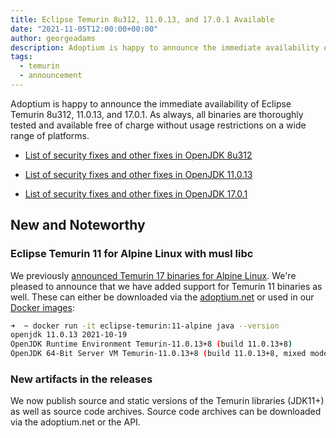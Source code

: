 ```yaml
---
title: Eclipse Temurin 8u312, 11.0.13, and 17.0.1 Available
date: "2021-11-05T12:00:00+00:00"
author: georgeadams
description: Adoptium is happy to announce the immediate availability of Eclipse Temurin 8u312, 11.0.13, and 17.0.1.
tags:
  - temurin
  - announcement
---
```


Adoptium is happy to announce the immediate availability of Eclipse Temurin 8u312, 11.0.13, and 17.0.1. As always, all binaries are thoroughly tested and available free of charge without usage restrictions on a wide range of platforms.

- [List of security fixes and other fixes in OpenJDK 8u312](https://bugs.openjdk.java.net/browse/JDK-8275549?jql=project%20%3D%20JDK%20AND%20fixVersion%20%3D%20openjdk8u312%20ORDER%20BY%20created%20DESC)

- [List of security fixes and other fixes in OpenJDK 11.0.13](https://bugs.openjdk.java.net/browse/JDK-8275564?jql=project%20%3D%20JDK%20AND%20fixVersion%20%3D%2011.0.13%20ORDER%20BY%20created%20DESC)

- [List of security fixes and other fixes in OpenJDK 17.0.1](https://bugs.openjdk.java.net/browse/JDK-8275444?jql=project%20%3D%20JDK%20AND%20fixVersion%20%3D%2017.0.1%20ORDER%20BY%20created%20DESC)

## New and Noteworthy

### Eclipse Temurin 11 for Alpine Linux with musl libc

We previously [announced Temurin 17 binaries for Alpine Linux](https://adoptium.net/blog/2021/09/eclipse-temurin-17-available/). We're pleased to announce that we have added support for Temurin 11 binaries as well. These can either be downloaded via the [adoptium.net](https://adoptium.net/releases.html?variant=openjdk11&jvmVariant=hotspot) or used in our [Docker images](https://hub.docker.com/_/eclipse-temurin/):

```bash
➜  ~ docker run -it eclipse-temurin:11-alpine java --version
openjdk 11.0.13 2021-10-19
OpenJDK Runtime Environment Temurin-11.0.13+8 (build 11.0.13+8)
OpenJDK 64-Bit Server VM Temurin-11.0.13+8 (build 11.0.13+8, mixed mode)
```

### New artifacts in the releases

We now publish source and static versions of the Temurin libraries (JDK11+) as well as source code archives. Source code archives can be downloaded via the adoptium.net or the API.
